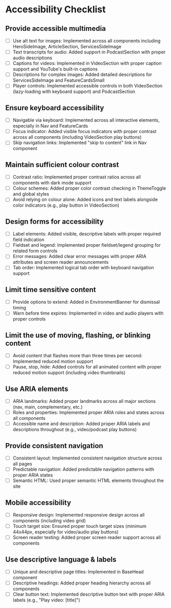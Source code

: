 # Accessibility Checklist

## Provide accessible multimedia
- [ ] Use alt text for images: Implemented across all components including HeroSideImage, ArticleSection, ServicesSideImage
- [ ] Text transcripts for audio: Added support in PodcastSection with proper audio descriptions
- [ ] Captions for videos: Implemented in VideoSection with proper caption support and YouTube's built-in captions
- [ ] Descriptions for complex images: Added detailed descriptions for ServicesSideImage and FeatureCardsSmall
- [ ] Player controls: Implemented accessible controls in both VideoSection (lazy-loading with keyboard support) and PodcastSection

## Ensure keyboard accessibility
- [ ] Navigable via keyboard: Implemented across all interactive elements, especially in Nav and FeatureCards
- [ ] Focus indicator: Added visible focus indicators with proper contrast across all components (including VideoSection play buttons)
- [ ] Skip navigation links: Implemented "skip to content" link in Nav component

## Maintain sufficient colour contrast
- [ ] Contrast ratio: Implemented proper contrast ratios across all components with dark mode support
- [ ] Colour schemes: Added proper color contrast checking in ThemeToggle and global styles
- [ ] Avoid relying on colour alone: Added icons and text labels alongside color indicators (e.g., play button in VideoSection)

## Design forms for accessibility
- [ ] Label elements: Added visible, descriptive labels with proper required field indication
- [ ] Fieldset and legend: Implemented proper fieldset/legend grouping for related form controls
- [ ] Error messages: Added clear error messages with proper ARIA attributes and screen reader announcements
- [ ] Tab order: Implemented logical tab order with keyboard navigation support

## Limit time sensitive content
- [ ] Provide options to extend: Added in EnvironmentBanner for dismissal timing
- [ ] Warn before time expires: Implemented in video and audio players with proper controls

## Limit the use of moving, flashing, or blinking content
- [ ] Avoid content that flashes more than three times per second: Implemented reduced motion support
- [ ] Pause, stop, hide: Added controls for all animated content with proper reduced motion support (including video thumbnails)

## Use ARIA elements
- [ ] ARIA landmarks: Added proper landmarks across all major sections (nav, main, complementary, etc.)
- [ ] Roles and properties: Implemented proper ARIA roles and states across all components
- [ ] Accessible name and description: Added proper ARIA labels and descriptions throughout (e.g., video/podcast play buttons)

## Provide consistent navigation
- [ ] Consistent layout: Implemented consistent navigation structure across all pages
- [ ] Predictable navigation: Added predictable navigation patterns with proper ARIA states
- [ ] Semantic HTML: Used proper semantic HTML elements throughout the site

## Mobile accessibility
- [ ] Responsive design: Implemented responsive design across all components (including video grid)
- [ ] Touch target size: Ensured proper touch target sizes (minimum 44x44px, especially for video/audio play buttons)
- [ ] Screen reader testing: Added proper screen reader support across all components

## Use descriptive language & labels
- [ ] Unique and descriptive page titles: Implemented in BaseHead component
- [ ] Descriptive headings: Added proper heading hierarchy across all components
- [ ] Clear button text: Implemented descriptive button text with proper ARIA labels (e.g., "Play video: [title]")
